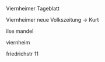 Viernheimer Tageblatt

Viernheimer neue Volkszeitung -> Kurt

ilse mandel

viernheim

friedrichstr 11



